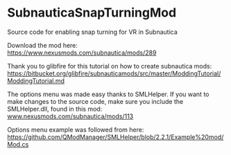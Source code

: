 # SubnauticaSnapTurningMod
Source code for enabling snap turning for VR in Subnautica

Download the mod here:
https://www.nexusmods.com/subnautica/mods/289



Thank you to glibfire for this tutorial on how to create subnautica mods:
https://bitbucket.org/glibfire/subnauticamods/src/master/ModdingTutorial/ModdingTutorial.md

The options menu was made easy thanks to SMLHelper. If you want to make changes to the source code, make sure you include the SMLHelper.dll, found in this mod:
www.nexusmods.com/subnautica/mods/113

Options menu example was followed from here:
https://github.com/QModManager/SMLHelper/blob/2.2.1/Example%20mod/Mod.cs
